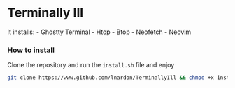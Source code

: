 # Terminally Ill

It installs:
    - Ghostty Terminal
    - Htop
    - Btop
    - Neofetch
    - Neovim

### How to install
Clone the repository and run the `install.sh` file and enjoy
```bash
git clone https://www.github.com/lnardon/TerminallyIll && chmod +x install.sh &&./install.sh
```
